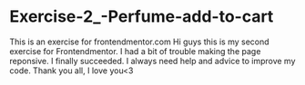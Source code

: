 # Exercise-2_-Perfume-add-to-cart
This is an exercise for frontendmentor.com
Hi guys this is my second exercise for Frontendmentor. I had a bit of trouble making the page reponsive. I finally succeeded. I always need help and advice to improve my code. Thank you all, I love you<3
